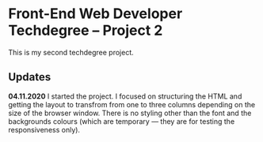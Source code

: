 # Front-End Web Developer Techdegree – Project 2
 This is my second techdegree project. 

## Updates 
 **04.11.2020**
    I started the project. I focused on structuring the HTML and getting the layout to transfrom from one to three columns depending on the size of the browser window. There is no styling other than the font and the backgrounds colours (which are temporary — they are for testing the responsiveness only).
